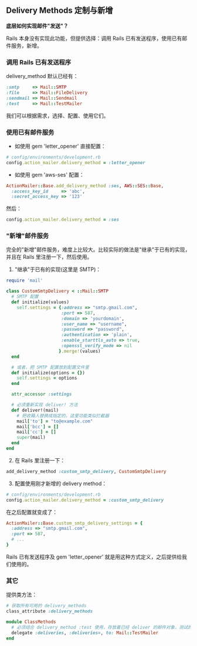 ## Delivery Methods 定制与新增

**底层如何实现邮件"发送"？**

Rails 本身没有实现此功能，但提供选择：调用 Rails 已有发送程序，使用已有邮件服务，新增。

### 调用 Rails 已有发送程序

delivery_method 默认已经有：

```ruby
:smtp     => Mail::SMTP
:file     => Mail::FileDelivery
:sendmail => Mail::Sendmail
:test     => Mail::TestMailer
```

我们可以根据需求，选择、配置、使用它们。

### 使用已有邮件服务

- 如使用 gem 'letter_opener' 直接配置：

```ruby
# config/environments/development.rb
config.action_mailer.delivery_method = :letter_opener
```

- 如使用 gem 'aws-ses' 配置：

```ruby
ActionMailer::Base.add_delivery_method :ses, AWS::SES::Base,
  :access_key_id     => 'abc',
  :secret_access_key => '123'
```

然后：

```ruby
config.action_mailer.delivery_method = :ses
```

### "新增"邮件服务

完全的"新增"邮件服务，难度上比较大。比较实际的做法是"继承"于已有的实现，并且在 Rails 里注册一下，然后使用。

1) "继承"于已有的实现(这里是 SMTP)：

``` ruby
require 'mail'

class CustomSmtpDelivery < ::Mail::SMTP
  # SMTP 配置
  def initialize(values)
    self.settings = {:address => "smtp.gmail.com",
                     :port => 587,
                     :domain => 'yourdomain',
                     :user_name => "username",
                     :password => "password",
                     :authentication => 'plain',
                     :enable_starttls_auto => true,
                     :openssl_verify_mode => nil
                    }.merge!(values)
  end

  # 或者，把 SMTP 配置放到配置文件里
  def initialize(options = {})
    self.settings = options
  end

  attr_accessor :settings

  # 必须重新实现 deliver! 方法
  def deliver!(mail)
    # 把收箱人替换成指定的，这里功能类似拦截器
    mail['to'] = "to@example.com"
    mail['bcc'] = []
    mail['cc'] = []
    super(mail)
  end
end
```

2) 在 Rails 里注册一下：

```ruby
add_delivery_method :custom_smtp_delivery, CustomSmtpDelivery
```

3) 配置使用刚才新增的 delivery method：

```ruby
# config/environments/development.rb
config.action_mailer.delivery_method = :custom_smtp_delivery
```

在之后配置就变成了：

```ruby
ActionMailer::Base.custom_smtp_delivery_settings = {
  :address => "smtp.gmail.com",
  :port => 587,
  # ...
}
```

Rails 已有发送程序及 gem 'letter_opener' 就是用这种方式定义，之后提供给我们使用的。

### 其它

提供类方法：

```ruby
# 获取所有可用的 delivery_methods
class_attribute :delivery_methods

module ClassMethods
  # 必须结合 delivery_method :test 使用，存放着已经 deliver 的邮件对象，测试的时候可用到它。
  delegate :deliveries, :deliveries=, to: Mail::TestMailer
end
```
